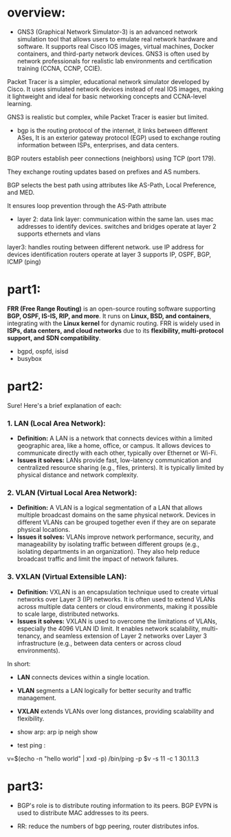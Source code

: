 # overview:

- GNS3 (Graphical Network Simulator-3) is an advanced network simulation tool that allows users to emulate real network hardware and software. It supports real Cisco IOS images, virtual machines, Docker containers, and third-party network devices. GNS3 is often used by network professionals for realistic lab environments and certification training (CCNA, CCNP, CCIE).

Packet Tracer is a simpler, educational network simulator developed by Cisco. It uses simulated network devices instead of real IOS images, making it lightweight and ideal for basic networking concepts and CCNA-level learning.

GNS3 is realistic but complex, while Packet Tracer is easier but limited.

- bgp is the routing protocol of the internet, it links between different ASes, It is an exterior gateway protocol (EGP) used to exchange routing information between ISPs, enterprises, and data centers.

BGP routers establish peer connections (neighbors) using TCP (port 179).

They exchange routing updates based on prefixes and AS numbers.

BGP selects the best path using attributes like AS-Path, Local Preference, and MED.

It ensures loop prevention through the AS-Path attribute

- layer 2: data link layer:
communication within the same lan. 
uses mac addresses to identify devices.
switches and bridges operate at layer 2
supports ethernets and vlans

layer3: handles routing between different network.
use IP address for devices identification
routers operate at layer 3
supports IP, OSPF, BGP, ICMP (ping)

# part1: 
**FRR (Free Range Routing)** is an open-source routing software supporting **BGP, OSPF, IS-IS, RIP, and more**. It runs on **Linux, BSD, and containers**, integrating with the **Linux kernel** for dynamic routing. FRR is widely used in **ISPs, data centers, and cloud networks** due to its **flexibility, multi-protocol support, and SDN compatibility**. 

- bgpd, ospfd, isisd 
- busybox

# part2:

Sure! Here's a brief explanation of each:

### 1. **LAN (Local Area Network):**
   - **Definition:** A LAN is a network that connects devices within a limited geographic area, like a home, office, or campus. It allows devices to communicate directly with each other, typically over Ethernet or Wi-Fi.
   - **Issues it solves:** LANs provide fast, low-latency communication and centralized resource sharing (e.g., files, printers). It is typically limited by physical distance and network complexity.

### 2. **VLAN (Virtual Local Area Network):**
   - **Definition:** A VLAN is a logical segmentation of a LAN that allows multiple broadcast domains on the same physical network. Devices in different VLANs can be grouped together even if they are on separate physical locations.
   - **Issues it solves:** VLANs improve network performance, security, and manageability by isolating traffic between different groups (e.g., isolating departments in an organization). They also help reduce broadcast traffic and limit the impact of network failures.

### 3. **VXLAN (Virtual Extensible LAN):**
   - **Definition:** VXLAN is an encapsulation technique used to create virtual networks over Layer 3 (IP) networks. It is often used to extend VLANs across multiple data centers or cloud environments, making it possible to scale large, distributed networks.
   - **Issues it solves:** VXLAN is used to overcome the limitations of VLANs, especially the 4096 VLAN ID limit. It enables network scalability, multi-tenancy, and seamless extension of Layer 2 networks over Layer 3 infrastructure (e.g., between data centers or across cloud environments).

In short:
- **LAN** connects devices within a single location.
- **VLAN** segments a LAN logically for better security and traffic management.
- **VXLAN** extends VLANs over long distances, providing scalability and flexibility.

- show arp:
arp
ip neigh show

- test ping :

v=$(echo -n "hello world" | xxd -p)
/bin/ping -p $v -s 11 -c 1 30.1.1.3

# part3:

- BGP's role is to distribute routing information to its peers.
BGP EVPN is used to distribute MAC addresses to its peers.

- RR: reduce the numbers of bgp peering, router distributes infos.

